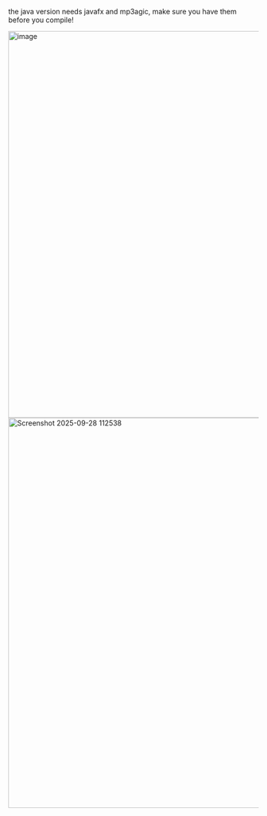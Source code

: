 the java version needs javafx and mp3agic, make sure you have them before you compile!

<img width="870" height="778" alt="image" src="https://github.com/user-attachments/assets/057e508b-f982-4e02-83b7-1941e847787e" />

<img width="874" height="785" alt="Screenshot 2025-09-28 112538" src="https://github.com/user-attachments/assets/e31a5d21-0625-4615-af59-f720a106346c" />


